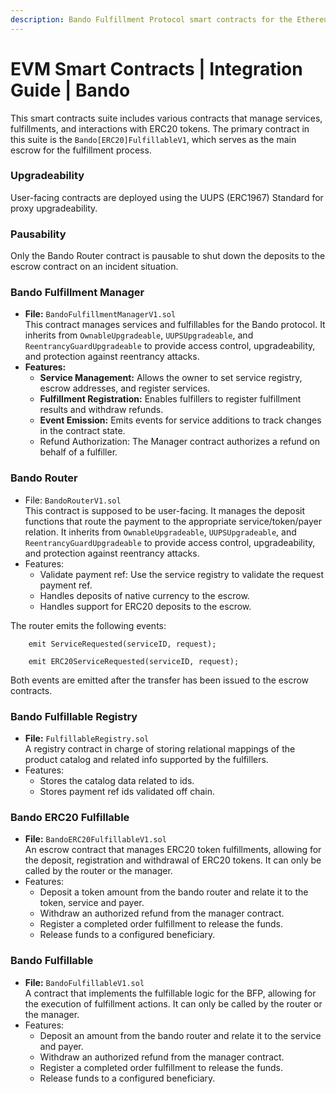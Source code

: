 ```yaml
---
description: Bando Fulfillment Protocol smart contracts for the Ethereum Virtual Machine.
---
```


# EVM Smart Contracts | Integration Guide | Bando

This smart contracts suite includes various contracts that manage services, fulfillments, and interactions with ERC20 tokens. The primary contract in this suite is the `Bando[ERC20]FulfillableV1`, which serves as the main escrow for the fulfillment process.

### Upgradeability

User-facing contracts are deployed using the UUPS (ERC1967) Standard for proxy upgradeability.

### Pausability

Only the Bando Router contract is pausable to shut down the deposits to the escrow contract on an incident situation.

### Bando Fulfillment Manager

- **File:** `BandoFulfillmentManagerV1.sol`\
  This contract manages services and fulfillables for the Bando protocol. It inherits from `OwnableUpgradeable`, `UUPSUpgradeable`, and `ReentrancyGuardUpgradeable` to provide access control, upgradeability, and protection against reentrancy attacks.
- **Features:**
  - **Service Management:** Allows the owner to set service registry, escrow addresses, and register services.
  - **Fulfillment Registration:** Enables fulfillers to register fulfillment results and withdraw refunds.
  - **Event Emission:** Emits events for service additions to track changes in the contract state.
  - Refund Authorization: The Manager contract authorizes a refund on behalf of a fulfiller.

### Bando Router

- File: `BandoRouterV1.sol`\
  This contract is supposed to be user-facing. It manages the deposit functions that route the payment to the appropriate service/token/payer relation. It inherits from `OwnableUpgradeable`, `UUPSUpgradeable`, and `ReentrancyGuardUpgradeable` to provide access control, upgradeability, and protection against reentrancy attacks.
- Features:
  - Validate payment ref: Use the service registry to validate the request payment ref.
  - Handles deposits of native currency to the escrow.
  - Handles support for ERC20 deposits to the escrow.

The router emits the following events:

```
    emit ServiceRequested(serviceID, request);
```

```
    emit ERC20ServiceRequested(serviceID, request);
```

Both events are emitted after the transfer has been issued to the escrow contracts.

### Bando Fulfillable Registry

- **File:** `FulfillableRegistry.sol`\
  A registry contract in charge of storing relational mappings of the product catalog and related info supported by the fulfillers.
- Features:
  - Stores the catalog data related to ids.
  - Stores payment ref ids validated off chain.

### Bando ERC20 Fulfillable

- **File:** `BandoERC20FulfillableV1.sol`\
  An escrow contract that manages ERC20 token fulfillments, allowing for the deposit, registration and withdrawal of ERC20 tokens. It can only be called by the router or the manager.
- Features:
  - Deposit a token amount from the bando router and relate it to the token, service and payer.
  - Withdraw an authorized refund from the manager contract.
  - Register a completed order fulfillment to release the funds.
  - Release funds to a configured beneficiary.

### Bando Fulfillable

- **File:** `BandoFulfillableV1.sol`\
  A contract that implements the fulfillable logic for the BFP, allowing for the execution of fulfillment actions. It can only be called by the router or the manager.
- Features:
  - Deposit an amount from the bando router and relate it to the service and payer.
  - Withdraw an authorized refund from the manager contract.
  - Register a completed order fulfillment to release the funds.
  - Release funds to a configured beneficiary.
